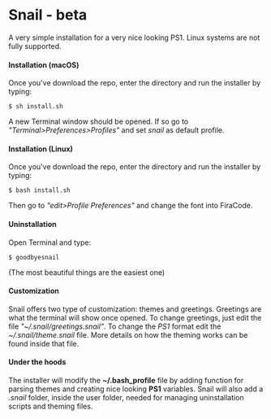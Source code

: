 # Snail - beta
A very simple installation for a very nice looking PS1. Linux systems are not fully supported.
#### Installation (macOS)
Once you've download the repo, enter the directory and run the installer by typing:
```
$ sh install.sh
```
A new Terminal window should be opened. If so go to *"Terminal>Preferences>Profiles"* and set *snail* as default profile.
#### Installation (Linux)
Once you've download the repo, enter the directory and run the installer by typing:
```
$ bash install.sh
```
Then go to *"edit>Profile Preferences"* and change the font into FiraCode.
#### Uninstallation
Open Terminal and type:
```
$ goodbyesnail
```
(The most beautiful things are the easiest one)
#### Customization
Snail offers two type of customization: themes and greetings. Greetings are what the terminal will show once opened. To change greetings, just edit the file *"~/.snail/greetings.snail"*. To change the *PS1* format edit the *~/.snail/theme.snail* file. More details on how the theming works can be found inside that file.
#### Under the hoods
The installer will modify the **~/.bash_profile** file by adding function for parsing themes and creating nice looking **PS1** variables. Snail will also add a *.snail* folder, inside the user folder, needed for managing uninstallation scripts and theming files.
